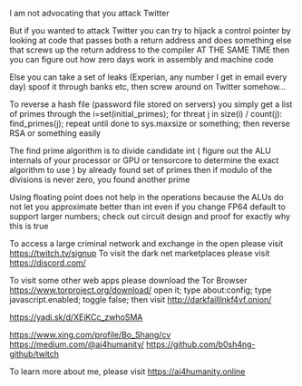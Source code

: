 I am not advocating that you attack Twitter

But if you wanted to attack Twitter you can try to hijack a control pointer by looking at code that passes both a return address and does something else that screws up the return address to the compiler AT THE SAME TIME then you can figure out how zero days work in assembly and machine code

Else you can take a set of leaks (Experian, any number I get in email every day) spoof it through banks etc, then screw around on Twitter somehow...

To reverse a hash file (password file stored on servers) you simply get a list of primes through the i=set(initial_primes); for threat j in size(i) / count(j): find_primes(j); repeat until done to sys.maxsize or something; then reverse RSA or something easily

The find prime algorithm is to divide candidate int ( figure out the ALU internals of your processor or GPU or tensorcore to determine the exact algorithm to use ) by already found set of primes then if modulo of the divisions is never zero, you found another prime

Using floating point does not help in the operations because the ALUs do not let you approximate better than int even if you change FP64 default to support larger numbers; check out circuit design and proof for exactly why this is true

To access a large criminal network and exchange in the open please visit https://twitch.tv/signup
To visit the dark net marketplaces please visit https://discord.com/

To visit some other web apps please download the Tor Browser https://www.torproject.org/download/ open it; type about:config; type javascript.enabled; toggle false; then visit http://darkfailllnkf4vf.onion/

https://yadi.sk/d/XEjKCc_zwhoSMA

https://www.xing.com/profile/Bo_Shang/cv
https://medium.com/@ai4humanity/
https://github.com/b0sh4ng-github/twitch

To learn more about me, please visit https://ai4humanity.online
